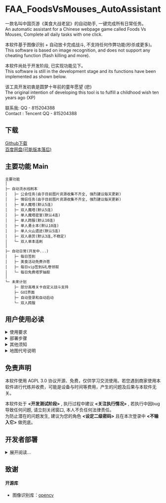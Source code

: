 # FAA_FoodsVsMouses_AutoAssistant
一款名叫中国页游《美食大战老鼠》的自动助手, 一键完成所有日常任务。  
An automatic assistant for a Chinese webpage game called Foods Vs Mouses, Complete all daily tasks with one click. 

本软件基于图像识别 + 自动放卡完成战斗, 不支持任何作弊功能(秒杀或更多)。  
This software is based on image recognition, and does not support any cheating function (flash killing and more).

本软件尚处于开发阶段, 已实现功能见下。  
This software is still in the development stage and its functions have been implemented as shown below.

该工具开发初衷是圆梦十年前的童年愿望 (悲)    
The original intention of developing this tool is to fulfill a childhood wish ten years ago (XP)

联系我: QQ - 815204388  
Contact : Tencent QQ - 815204388  

## 下载
[Github下载](https://github.com/StareAbyss/FoodsVsMouses_AutoAssistant/releases)  
[百度网盘(可能版本落后)](https://pan.baidu.com/s/1CNVlU2dcNMyNz-6VW-7e1w?pwd=star)

## 主要功能 Main

    主要功能
    │
    ├─ 自动流水线刷本
    │   ├─ 公会任务(由于目前图片资源收集不齐全, 强烈建议每天更新)
    │   ├─ 情侣任务(由于目前图片资源收集不齐全, 强烈建议每天更新)
    │   ├─ 单人魔塔(默认5连)
    │   ├─ 双人魔塔(默认5连)
    │   ├─ 单人魔塔密室(默认4连)
    │   ├─ 单人跨服(默认10连)
    │   ├─ 单人勇士本(默认10连)
    │   ├─ 单人火山遗迹(默认5连)
    │   ├─ 双人悬赏(默认3连,不稳定)
    │   └─ 双人单本连刷
    │
    ├─ 自动日常(开发中...)
    │   ├─ 每日签到
    │   ├─ 美食活动免费许愿
    │   ├─ 每日vip签到&礼卷领取
    │   └─ 每日免费塔罗抽取
    │
    └─ 未来计划
        ├─ 部分高难关卡自定义战斗支持
        ├─ GUI界面
        ├─ 自动登录和自动启动
        └─ 双人跨服

## 用户使用必读
<details>
<summary>使用要求</summary>
    
#### 1.浏览器
目前仅支持 **<360游戏大厅>** **<2P>** **<多窗口模式>**。必须点击右上角按钮拆成两个窗口否则无法正常识别!  开更多窗口不会造成影响, 但需要正确填写todo.josn中的配置文件。

#### 2.角色
P2必须加P1为好友, 且为 **<唯一>** 好友(P1不受限)。  
最好保证P1和P2 **<等级>** 足够进入大多数副本, 且点掉首次进入副本前的 **<橙色图标>** , 否则部分功能在顺序执行时会卡死或报错退出。  
游戏内设定 **<仅接受来自好友>** 的邀请, 否则会被某些邀请扰乱流程。  

#### 3.卡组
大号(P1)至少有 **<16>** 个卡牌格子 并将第 **<6>** 个卡组按如下顺序放好, 前往金枪鱼洋流进行保存。   
`木盘子 麦芽糖 小火 布丁 海星 糖葫芦 狮子座 瓜皮 双层小笼包 酒瓶炸弹 油灯 香肠 热狗 肥牛火锅 气泡 咖啡粉`  
格子不够可以不带 双层小笼包 至 气泡 的卡, 从后往前取消, 只是会导致少部分公会任务无法自动完成。 

小号(P2)至少有 **<10>** 个卡牌格子 并将第 **<6>** 个卡组按如下顺序放好, 前往金枪鱼洋流进行保存。  
`木盘子 麦芽糖 双层小笼包 酒瓶炸弹 油灯 香肠 热狗 肥牛火锅 气泡 咖啡粉`

#### 4.练度
没说明则可以任意配置, 可采取上位替代

    木盘子: 必须一转, p1|p2均是.
    小火: 12星+技能7+2转, 否则可能产火不足. 人形太阳神或者其他变态产火卡随意. 
    海星: 12星+技能7+2转, 否则很多关卡打不过.
    糖葫芦: 9星+技能5.
    狮子座: 9星.
    瓜皮: 9星+1转+技能7, 没有问题也不是很大, 但容错更高.
    麦芽糖+咖啡粉: 可以用魔法软糖替代.
</details>

<details>
<summary>部署步骤</summary>

#### 1. 下载最新版本zip
脚本所在目录前的所有目录内 **<不能有任何中文路径>** !

#### 2. 修改todo.josn
todo.josn 是本脚本的配置文件, 配置窗口名称/角色id/以及打哪些关卡  
这是在GUI做出来之前的代餐  
刷本需要输入的 **<地图代号>** 见下文, 目前 **<不支持探险营地和番外副本>** , 注意大小写空格等问题  

#### 3. 游戏内角色配置
根据上文要求 更改卡组 好友等 ...  

#### 4. 启动
启动main文件夹中的main.exe
可以为它创建快捷方式
</details>

<details>
<summary>其他须知</summary>
    
1. 本软件采用通用 **<全自动>** 进图组队+战斗。执行期间 **<务必不要把鼠标移入游戏区域>** 内将干扰功能。  
2. 本软件战斗以 **<1P为战斗力>** , 2P仅使用承载用垫子卡。为增加便捷性通用性, 本脚本将公会任务可能用到的卡片已添加到卡组中。  
3. 本软件组队以 **<2P为队长>** , 进行双人模式的组队操作。  
4. 本软件不对背包爆满的问题做预设, 请自行 **<保证背包格子充足>** 。

</details>

<details>
<summary>地图代号说明</summary>
    
地图代号包含: 地图类型-地图序号-关卡序号

常用案例:  
神殿:`NO-1-7`    
深渊:`NO-1-14`   
城堡:`NO-2-5`  
港口:`NO-2-10`   
火山:`NO-2-15`   
花园:`NO-4-5`  

    NO: Normal 普通关卡 包括三岛+海岛+遗迹 总选择2区
        1: 美味岛
        2: 火山岛
        3: 火山遗迹
        4: 浮空岛
        5: 旋涡
        6: 探险营地
            从1开始, 根据地图顺序递增
            外论：
                漫游关卡为 NO-1-15 NO-2-16 NO-4-16
                勇士挑战为 NO-2-17 仅支持钢铁侠
    MT: Magic Tower 魔塔蛋糕 通过地图进入
        1: 单人
            直接填入层数(1-155)
        2: 双人
            直接填入层数(1-100)
        3: 密室
            1为炼金房(1-4)
    CS: Cross Server 跨服副本(不支持组队)
        1: 古堡
        2: 天空
        3: 地狱
        4: 水火
        5: 巫毒
        6: 冰封
            1-8：所有地图
    OR: Offer a Reward 悬赏副本
        1: 美味
        2: 火山
        3: 浮空
            0: 保证每一个关卡都有三个参数 占位
            
</details>

## 免责声明
本软件使用 AGPL 3.0 协议开源、免费，仅供学习交流使用。若您遇到商家使用本软件进行代练并收费，可能是设备与时间等费用，产生的问题及后果与本软件无关。  

本软件处于 **<开发测试阶段>** , 执行过程中建议 **<关注执行情况>** , 若执行中因bug导致任何问题, 请立刻关闭窗口, 本人不负任何法律责任。  
为防止潜在的问题发生, 建议为您的角色 **<设定二级密码>** 且在本次登录中 **<不输入它>** 做兜底。  


## 开发者部署
<details>
<summary>展开阅读...</summary>
如要拿到本地使用, 请解压 resource.zip 放到项目根目录级. 

    root
     ├─ function(打包后为main)
     │   ├─ common 包含各种工具类, 后台进行 截图/找图/按键/点击等
     │   ├─ script 主要功能函数 以common.py和farm_no_ui.py为主 其他未实现
     │   ├─ get_root_path.py 根据exe和pycharm运行环境 获取root路径
     │   └─ main.py 主函数
     ├─ resource
     │   ├─ logs 战利品记录
     │   ├─ picture 图片资源
     │   ├─ ui .ui文件
     └─ todo.josn

路径做了简单处理 再pycharm和打包exe后都可以轻松运行.  
Link Start!
</details>

## 致谢
#### 开源库
* 图像识别库：[opencv](https://github.com/opencv/opencv.git)
